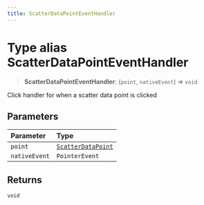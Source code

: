 ```yaml
---
title: ScatterDataPointEventHandler
---
```


# Type alias ScatterDataPointEventHandler

> **ScatterDataPointEventHandler**: (`point`, `nativeEvent`) => `void`

Click handler for when a scatter data point is clicked

## Parameters

| Parameter | Type |
| :------ | :------ |
| `point` | [`ScatterDataPoint`](type-alias.ScatterDataPoint.md) |
| `nativeEvent` | `PointerEvent` |

## Returns

`void`
